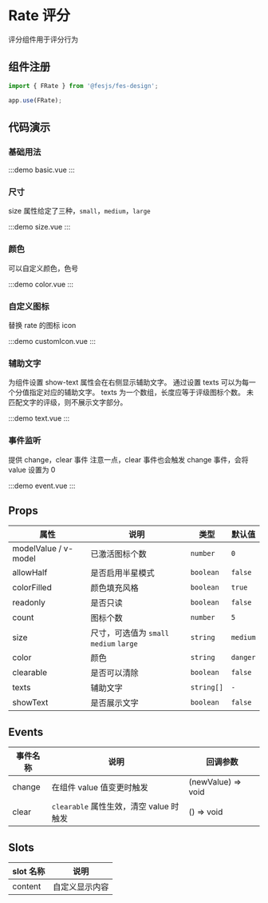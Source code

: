 # Rate 评分

评分组件用于评分行为

## 组件注册

```js
import { FRate } from '@fesjs/fes-design';

app.use(FRate);
```

## 代码演示

### 基础用法

:::demo
basic.vue
:::

### 尺寸

size 属性给定了三种，`small`，`medium`，`large`

:::demo
size.vue
:::

### 颜色

可以自定义颜色，色号

:::demo
color.vue
:::

### 自定义图标

替换 rate 的图标 icon

:::demo
customIcon.vue
:::

### 辅助文字

为组件设置 show-text 属性会在右侧显示辅助文字。 通过设置 texts 可以为每一个分值指定对应的辅助文字。
texts 为一个数组，长度应等于评级图标个数。
未匹配文字的评级，则不展示文字部分。

:::demo
text.vue
:::

### 事件监听

提供 change，clear 事件
注意一点，clear 事件也会触发 change 事件，会将 value 设置为 0

:::demo
event.vue
:::

## Props

| 属性                 | 说明                                    | 类型       | 默认值   |
| -------------------- | --------------------------------------- | ---------- | -------- |
| modelValue / v-model | 已激活图标个数                          | `number`   | `0`      |
| allowHalf            | 是否启用半星模式                        | `boolean`  | `false`  |
| colorFilled          | 颜色填充风格                            | `boolean`  | `true`   |
| readonly             | 是否只读                                | `boolean`  | `false`  |
| count                | 图标个数                                | `number`   | `5`      |
| size                 | 尺寸，可选值为 `small` `medium` `large` | `string`   | `medium` |
| color                | 颜色                                    | `string`   | `danger` |
| clearable            | 是否可以清除                            | `boolean`  | `false`  |
| texts                | 辅助文字                                | `string[]` | `-`      |
| showText             | 是否展示文字                            | `boolean`  | `false`  |

## Events

| 事件名称 | 说明                                    | 回调参数           |
| -------- | --------------------------------------- | ------------------ |
| change   | 在组件 value 值变更时触发               | (newValue) => void |
| clear    | `clearable` 属性生效，清空 value 时触发 | () => void         |

## Slots

| slot 名称 | 说明           |
| --------- | -------------- |
| content   | 自定义显示内容 |
